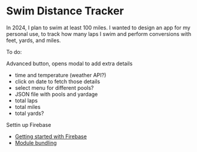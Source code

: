 # Swim Distance Tracker

In 2024, I plan to swim at least 100 miles. I wanted to design an app for my personal use, to track how many laps I swim and perform conversions with feet, yards, and miles.

To do:

Advanced button, opens modal to add extra details
- time and temperature (weather API?)
- click on date to fetch those details
- select menu for different pools?
- JSON file with pools and yardage
- total laps
- total miles
- total yards?


Settin up Firebase
- [Getting started with Firebase](https://www.youtube.com/watch?v=9zdvmgGsww0&list=PL4cUxeGkcC9jERUGvbudErNCeSZHWUVlb)
- [Module bundling](https://firebase.google.com/docs/web/module-bundling)